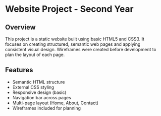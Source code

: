 # Website Project - Second Year

## Overview
This project is a static website built using basic HTML5 and CSS3. It focuses on creating structured, semantic web pages and applying consistent visual design. Wireframes were created before development to plan the layout of each page.

## Features
- Semantic HTML structure
- External CSS styling
- Responsive design (basic)
- Navigation bar across pages
- Multi-page layout (Home, About, Contact)
- Wireframes included for planning
